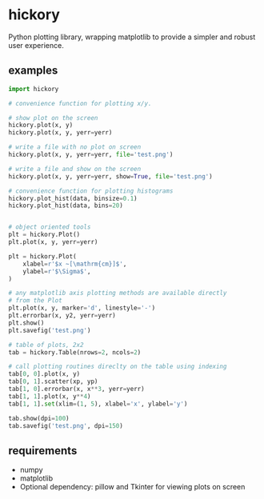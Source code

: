 # hickory

Python plotting library, wrapping matplotlib to provide a simpler and robust
user experience.

## examples 

```python
import hickory

# convenience function for plotting x/y.

# show plot on the screen
hickory.plot(x, y)
hickory.plot(x, y, yerr=yerr)

# write a file with no plot on screen
hickory.plot(x, y, yerr=yerr, file='test.png')

# write a file and show on the screen
hickory.plot(x, y, yerr=yerr, show=True, file='test.png')

# convenience function for plotting histograms
hickory.plot_hist(data, binsize=0.1)
hickory.plot_hist(data, bins=20)


# object oriented tools
plt = hickory.Plot()
plt.plot(x, y, yerr=yerr)

plt = hickory.Plot(
    xlabel=r'$x ~[\mathrm{cm}]$',
    ylabel=r'$\Sigma$',
)

# any matplotlib axis plotting methods are available directly
# from the Plot
plt.plot(x, y, marker='d', linestyle='-')
plt.errorbar(x, y2, yerr=yerr)
plt.show()
plt.savefig('test.png')

# table of plots, 2x2
tab = hickory.Table(nrows=2, ncols=2)

# call plotting routines direclty on the table using indexing
tab[0, 0].plot(x, y)
tab[0, 1].scatter(xp, yp)
tab[1, 0].errorbar(x, x**3, yerr=yerr)
tab[1, 1].plot(x, y**4)
tab[1, 1].set(xlim=(1, 5), xlabel='x', ylabel='y')

tab.show(dpi=100)
tab.savefig('test.png', dpi=150)
```

## requirements

- numpy
- matplotlib
- Optional dependency: pillow and Tkinter for viewing plots on screen
